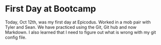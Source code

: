 # First Day at Bootcamp
Today, Oct 12th, was my first day at Epicodus. Worked in a mob pair with Tyler and Sean. We have practiced using the Git, Git hub and now Markdown. I also learned that I need to figure out what is wrong with my git config file. 